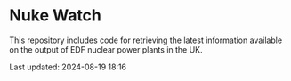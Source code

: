 # Nuke Watch

This repository includes code for retrieving the latest information available on the output of EDF nuclear power plants in the UK.

Last updated: 2024-08-19 18:16